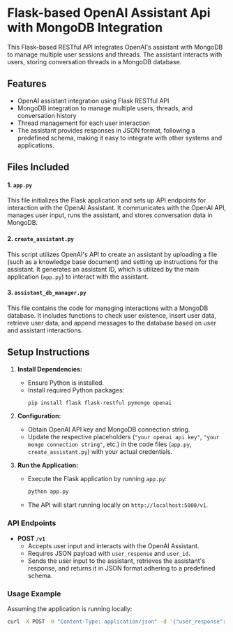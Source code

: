 # Flask-based OpenAI Assistant Api with MongoDB Integration

This Flask-based RESTful API integrates OpenAI's assistant with MongoDB to manage multiple user sessions and threads. The assistant interacts with users, storing conversation threads in a MongoDB database.

## Features

- OpenAI assistant integration using Flask RESTful API
- MongoDB integration to manage multiple users, threads, and conversation history
- Thread management for each user interaction
-  The assistant provides responses in JSON format, following a predefined schema, making it easy to integrate with other systems and applications.
##  Files Included
#### 1. `app.py`

This file initializes the Flask application and sets up API endpoints for interaction with the OpenAI Assistant. It communicates with the OpenAI API, manages user input, runs the assistant, and stores conversation data in MongoDB.

#### 2. `create_assistant.py`

This script utilizes OpenAI's API to create an assistant by uploading a file (such as a knowledge base document) and setting up instructions for the assistant. It generates an assistant ID, which is utilized by the main application (`app.py`) to interact with the assistant.

#### 3. `assistant_db_manager.py`

This file contains the code for managing interactions with a MongoDB database. It includes functions to check user existence, insert user data, retrieve user data, and append messages to the database based on user and assistant interactions.

## Setup Instructions

1. **Install Dependencies:**
   - Ensure Python is installed.
   - Install required Python packages:
     ```bash
     pip install flask flask-restful pymongo openai

2. **Configuration:**
   - Obtain OpenAI API key and MongoDB connection string.
   - Update the respective placeholders (`"your openai api key"`, `"your mongo connection string"`, etc.) in the code files (`app.py`, `create_assistant.py`) with your actual credentials.

3. **Run the Application:**
   - Execute the Flask application by running `app.py`:
     ```bash
     python app.py
     ```
   - The API will start running locally on `http://localhost:5000/v1`.

### API Endpoints

- **POST `/v1`**
  - Accepts user input and interacts with the OpenAI Assistant.
  - Requires JSON payload with `user_response` and `user_id`.
  - Sends the user input to the assistant, retrieves the assistant's response, and returns it in JSON format adhering to a predefined schema.

### Usage Example

Assuming the application is running locally:

```bash
curl -X POST -H "Content-Type: application/json" -d '{"user_response": "Hello", "user_id": "123"}' http://localhost:5000/v1